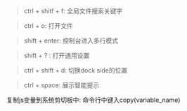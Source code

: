 >ctrl + shitf + f: 全局文件搜索关键字

>ctrl + o: 打开文件

>shift + enter: 控制台进入多行模式

>shift + ? : 打开通用设置

>ctrl + shift + d: 切换dock side的位置

>ctrl + space: 展示智能提示

复制js变量到系统剪切板中: 命令行中键入copy(variable_name)